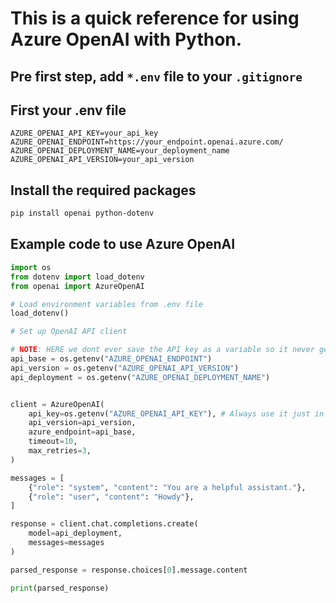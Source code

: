 # This is a quick reference for using Azure OpenAI with Python.

## Pre first step, add `*.env` file to your `.gitignore`

## First your .env file

```plaintext
AZURE_OPENAI_API_KEY=your_api_key
AZURE_OPENAI_ENDPOINT=https://your_endpoint.openai.azure.com/
AZURE_OPENAI_DEPLOYMENT_NAME=your_deployment_name
AZURE_OPENAI_API_VERSION=your_api_version
```

## Install the required packages

```bash
pip install openai python-dotenv
```

## Example code to use Azure OpenAI

```python
import os
from dotenv import load_dotenv
from openai import AzureOpenAI

# Load environment variables from .env file
load_dotenv()

# Set up OpenAI API client

# NOTE: HERE we dont ever save the API key as a variable so it never gets printed
api_base = os.getenv("AZURE_OPENAI_ENDPOINT")
api_version = os.getenv("AZURE_OPENAI_API_VERSION")
api_deployment = os.getenv("AZURE_OPENAI_DEPLOYMENT_NAME")


client = AzureOpenAI(
    api_key=os.getenv("AZURE_OPENAI_API_KEY"), # Always use it just in time
    api_version=api_version,
    azure_endpoint=api_base,
    timeout=10,
    max_retries=3,
)

messages = [
    {"role": "system", "content": "You are a helpful assistant."},
    {"role": "user", "content": "Howdy"},
]

response = client.chat.completions.create(
    model=api_deployment,
    messages=messages
)

parsed_response = response.choices[0].message.content

print(parsed_response)
```